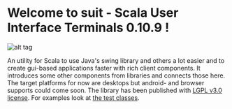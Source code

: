 # Welcome to suit - Scala User Interface Terminals 0.10.9 !

![alt tag](https://travis-ci.org/stevendobay/suit.svg)

An utility for Scala to use Java's swing library and others a lot easier and to create gui-based applications 
faster with rich client components. It introduces some other components from libraries and connects those here.
The target platforms for now are desktops but android- and browser supports could come soon. 
The library has been published with [LGPL v3.0 license](https://github.com/stevendobay/suit/blob/master/LICENSE).
For examples look at [the test classes](https://github.com/stevendobay/suit/tree/master/src/test/scala).

